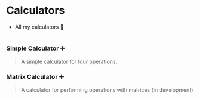 # Calculators 
- All my calculators 🧮
#
### Simple Calculator ➕
> A simple calculator for four operations. 
### Matrix Calculator ➕
> A calculator for performing operations with matrices (in development)

